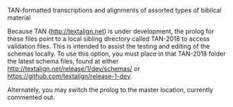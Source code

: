 TAN-formatted transcriptions and alignments of assorted types of
biblical material

Because TAN (http://textalign.net) is under development, the prolog for
these files point to a local sibling directory called TAN-2018 to
access validation files. This is intended to assist the testing and
editing of the schemas locally. To use this option, you must place in
that TAN-2018 folder the latest schema files, found at either
http://textalign.net/release/1/dev/schemas/ or
https://github.com/textalign/release-1-dev.

Alternately, you may switch the prolog to the master location, currently
commented out.